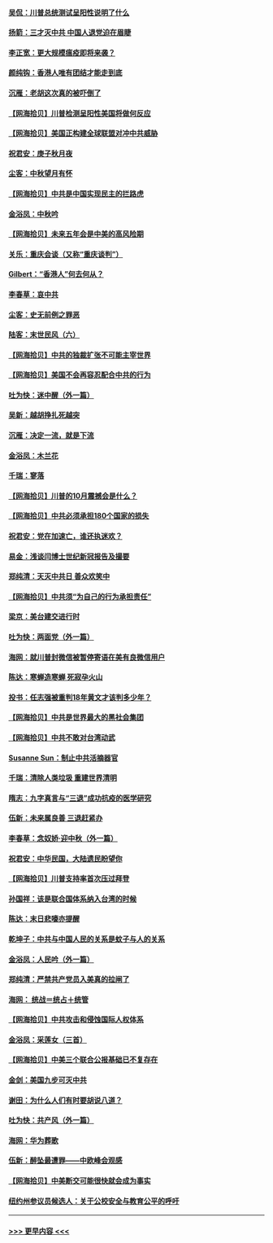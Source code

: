 #### [吴侃：川普总统测试呈阳性说明了什么](../pages/nsc993/n12451869.md?t=10051151) 
#### [扬箭：三才灭中共 中国人退党迫在眉睫](../pages/nsc993/n12451842.md?t=10051151) 
#### [李正宽：更大规模瘟疫即将来袭？](../pages/nsc993/n12451455.md?t=10051151) 
#### [颜纯钩：香港人唯有团结才能走到底](../pages/nsc993/n12450870.md?t=10051151) 
#### [沉雁：老胡这次真的被吓倒了](../pages/nsc993/n12449796.md?t=10051151) 
#### [【网海拾贝】川普检测呈阳性美国将做何反应](../pages/nsc993/n12449042.md?t=10051151) 
#### [【网海拾贝】美国正构建全球联盟对冲中共威胁](../pages/nsc993/n12446580.md?t=10051151) 
#### [祝君安：庚子秋月夜](../pages/nsc993/n12445870.md?t=10051151) 
#### [尘客：中秋望月有怀](../pages/nsc993/n12444632.md?t=10051151) 
#### [【网海拾贝】中共是中国实现民主的拦路虎](../pages/nsc993/n12443573.md?t=10051151) 
#### [金浴凤：中秋吟](../pages/nsc993/n12441773.md?t=10051151) 
#### [【网海拾贝】未来五年会是中美的高风险期](../pages/nsc993/n12440760.md?t=10051151) 
#### [关乐：重庆会谈（又称“重庆谈判”）](../pages/nsc993/n12437525.md?t=10051151) 
#### [Gilbert：“香港人”何去何从？](../pages/nsc993/n12435894.md?t=10051151) 
#### [李春草：哀中共](../pages/nsc993/n12435874.md?t=10051151) 
#### [尘客：史无前例之罪恶](../pages/nsc993/n12435762.md?t=10051151) 
#### [陆客：末世民风（六）](../pages/nsc993/n12435354.md?t=10051151) 
#### [【网海拾贝】中共的独裁扩张不可能主宰世界](../pages/nsc993/n12435151.md?t=10051151) 
#### [【网海拾贝】美国不会再容忍配合中共的行为](../pages/nsc993/n12433808.md?t=10051151) 
#### [吐为快：迷中醒（外一篇）](../pages/nsc993/n12433585.md?t=10051151) 
#### [吴新：越胡挣扎死越突](../pages/nsc993/n12433562.md?t=10051151) 
#### [沉雁：决定一流，就是下流](../pages/nsc993/n12432128.md?t=10051151) 
#### [金浴凤：木兰花](../pages/nsc993/n12432124.md?t=10051151) 
#### [千瑞：寥落](../pages/nsc993/n12432071.md?t=10051151) 
#### [【网海拾贝】川普的10月震撼会是什么？](../pages/nsc993/n12431624.md?t=10051151) 
#### [【网海拾贝】中共必须承担180个国家的损失](../pages/nsc993/n12428893.md?t=10051151) 
#### [祝君安：党在加速亡，谁还执迷欢？](../pages/nsc993/n12428652.md?t=10051151) 
#### [易金：浅谈闫博士世纪新冠报告及撮要](../pages/nsc993/n12426822.md?t=10051151) 
#### [郑纯清：天灭中共日 善众欢笑中](../pages/nsc993/n12426784.md?t=10051151) 
#### [【网海拾贝】中共须“为自己的行为承担责任”](../pages/nsc993/n12426067.md?t=10051151) 
#### [梁京：美台建交进行时](../pages/nsc993/n12424066.md?t=10051151) 
#### [吐为快：两面党（外一篇）](../pages/nsc993/n12424043.md?t=10051151) 
#### [海网：就川普封微信被暂停寄语在美有良微信用户](../pages/nsc993/n12424021.md?t=10051151) 
#### [陈达：寒蝉造寒蝉 死寂孕火山](../pages/nsc993/n12423958.md?t=10051151) 
#### [投书：任志强被重判18年黄文才该判多少年？](../pages/nsc993/n12423672.md?t=10051151) 
#### [【网海拾贝】中共是世界最大的黑社会集团](../pages/nsc993/n12423543.md?t=10051151) 
#### [【网海拾贝】中共不敢对台湾动武](../pages/nsc993/n12421418.md?t=10051151) 
#### [Susanne Sun：制止中共活摘器官](../pages/nsc993/n12419654.md?t=10051151) 
#### [千瑞：清除人类垃圾 重建世界清明](../pages/nsc993/n12419414.md?t=10051151) 
#### [隋志：九字真言与“三退”成功抗疫的医学研究](../pages/nsc993/n12419248.md?t=10051151) 
#### [伍新：未来属良善 三退赶紧办](../pages/nsc993/n12418496.md?t=10051151) 
#### [李春草：念奴娇·迎中秋（外一篇）](../pages/nsc993/n12418465.md?t=10051151) 
#### [祝君安：中华民国，大陆遗民盼望你](../pages/nsc993/n12418089.md?t=10051151) 
#### [【网海拾贝】川普支持率首次压过拜登](../pages/nsc993/n12418050.md?t=10051151) 
#### [孙国祥：该是联合国体系纳入台湾的时候](../pages/nsc993/n12417369.md?t=10051151) 
#### [陈达：末日悲嚎亦提醒](../pages/nsc993/n12416736.md?t=10051151) 
#### [乾坤子：中共与中国人民的关系是蚊子与人的关系](../pages/nsc993/n12416632.md?t=10051151) 
#### [金浴凤：人民吟（外一篇）](../pages/nsc993/n12416567.md?t=10051151) 
#### [郑纯清：严禁共产党员入美真的拉闸了](../pages/nsc993/n12416550.md?t=10051151) 
#### [海网： 统战＝统占＋统管](../pages/nsc993/n12416404.md?t=10051151) 
#### [【网海拾贝】中共攻击和侵蚀国际人权体系](../pages/nsc993/n12416250.md?t=10051151) 
#### [金浴凤：采莲女（三首）](../pages/nsc993/n12415517.md?t=10051151) 
#### [【网海拾贝】中美三个联合公报基础已不复存在](../pages/nsc993/n12415054.md?t=10051151) 
#### [金剑：美国九步可灭中共](../pages/nsc993/n12413183.md?t=10051151) 
#### [谢田：为什么人们有时要胡说八道？](../pages/nsc993/n12411861.md?t=10051151) 
#### [吐为快：共产风（外一篇）](../pages/nsc993/n12411761.md?t=10051151) 
#### [海网：华为葬歌](../pages/nsc993/n12410381.md?t=10051151) 
#### [伍新：醉坠最遭罪——中欧峰会观感](../pages/nsc993/n12410364.md?t=10051151) 
#### [【网海拾贝】中美断交可能很快就会成为事实](../pages/nsc993/n12409495.md?t=10051151) 
#### [纽约州参议员候选人：关于公校安全与教育公平的呼吁](../pages/nsc993/n12409228.md?t=10051151) 

----
#### [ >>> 更早内容 <<< ](../indexes/nsc993-earlier.md)
